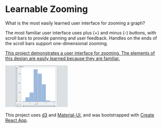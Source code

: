 # Learnable Zooming

What is the most easily learned user interface for zooming a graph?
              
The most familiar user interface uses plus (+) and minus (-) buttons, with scroll bars to provide panning and user feedback.  Handles on the ends of the scroll bars support one-dimensional zooming.

[This project demonstrates a user interface for zooming.  The elements of this design are easily learned because they are familiar.](https://hemanrobinson.github.io/zoom/)

[![Zoom](src/zoom.png "Zoom")](https://hemanrobinson.github.io/zoom/)

This project uses [d3](https://github.com/d3/d3) and [Material-UI](https://github.com/mui-org/material-ui), and was bootstrapped with [Create React App](https://github.com/facebook/create-react-app).
